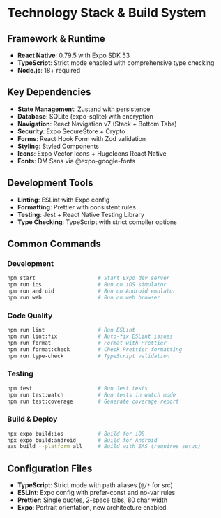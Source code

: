 # Technology Stack & Build System

## Framework & Runtime
- **React Native**: 0.79.5 with Expo SDK 53
- **TypeScript**: Strict mode enabled with comprehensive type checking
- **Node.js**: 18+ required

## Key Dependencies
- **State Management**: Zustand with persistence
- **Database**: SQLite (expo-sqlite) with encryption
- **Navigation**: React Navigation v7 (Stack + Bottom Tabs)
- **Security**: Expo SecureStore + Crypto
- **Forms**: React Hook Form with Zod validation
- **Styling**: Styled Components
- **Icons**: Expo Vector Icons + HugeIcons React Native
- **Fonts**: DM Sans via @expo-google-fonts

## Development Tools
- **Linting**: ESLint with Expo config
- **Formatting**: Prettier with consistent rules
- **Testing**: Jest + React Native Testing Library
- **Type Checking**: TypeScript with strict compiler options

## Common Commands

### Development
```bash
npm start                    # Start Expo dev server
npm run ios                  # Run on iOS simulator
npm run android              # Run on Android emulator
npm run web                  # Run on web browser
```

### Code Quality
```bash
npm run lint                 # Run ESLint
npm run lint:fix             # Auto-fix ESLint issues
npm run format               # Format with Prettier
npm run format:check         # Check Prettier formatting
npm run type-check           # TypeScript validation
```

### Testing
```bash
npm test                     # Run Jest tests
npm run test:watch           # Run tests in watch mode
npm run test:coverage        # Generate coverage report
```

### Build & Deploy
```bash
npx expo build:ios           # Build for iOS
npx expo build:android       # Build for Android
eas build --platform all     # Build with EAS (requires setup)
```

## Configuration Files
- **TypeScript**: Strict mode with path aliases (`@/*` for src)
- **ESLint**: Expo config with prefer-const and no-var rules
- **Prettier**: Single quotes, 2-space tabs, 80 char width
- **Expo**: Portrait orientation, new architecture enabled